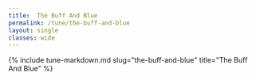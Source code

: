 ```yaml
---
title:  The Buff And Blue
permalink: /tune/the-buff-and-blue
layout: single
classes: wide
---
```

{% include tune-markdown.md slug="the-buff-and-blue" title="The Buff And Blue" %}
